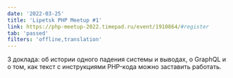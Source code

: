 ```yaml
---
date: '2022-03-25'
title: 'Lipetsk PHP Meetup #1'
link: https://php-meetup-2022.timepad.ru/event/1910864/#register
tab: 'passed'
filters: 'offline,translation'
---
```


3 доклада: об истории одного падения системы и выводах, о GraphQL и о том, как текст с инструкциями PHP-кода можно заставить работать.
